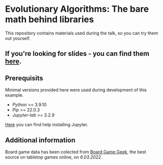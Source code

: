 # Evolutionary Algorithms: The bare math behind libraries
This repository contains materials used during the talk, so you can try them out yourself.

## If you're looking for slides - you can find them [here](https://speakerdeck.com/medwith/evolutionary-algorithms).

## Prerequisits
Minimal versions provided here were used during development of this example.
* _Python_ >= 3.9.10
* _Pip_ >= 22.0.3
* _Jupyter-lab_ >= 3.2.9

[Here](https://jupyter.org/install) you can find help installing Jupyter.

## Additional information
Board game data has been colected from [Board Game Geek](https://boardgamegeek.com/), the best source on tabletop games online, on _6.03.2022_.